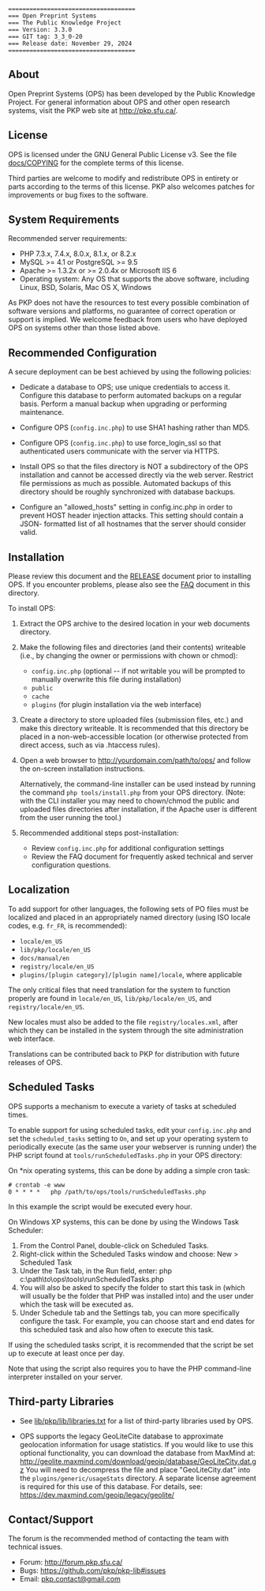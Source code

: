 	====================================
	=== Open Preprint Systems
	=== The Public Knowledge Project
	=== Version: 3.3.0
	=== GIT tag: 3_3_0-20
	=== Release date: November 29, 2024
	====================================


## About

Open Preprint Systems (OPS) has been developed by the Public Knowledge Project.
For general information about OPS and other open research systems, visit the
PKP web site at <http://pkp.sfu.ca/>.


## License

OPS is licensed under the GNU General Public License v3. See the file
[docs/COPYING](COPYING) for the complete terms of this license.

Third parties are welcome to modify and redistribute OPS in entirety or parts
according to the terms of this license. PKP also welcomes patches for
improvements or bug fixes to the software.


## System Requirements

Recommended server requirements:

* PHP 7.3.x, 7.4.x, 8.0.x, 8.1.x, or 8.2.x
* MySQL >= 4.1 or PostgreSQL >= 9.5
* Apache >= 1.3.2x or >= 2.0.4x or Microsoft IIS 6
* Operating system: Any OS that supports the above software, including
	Linux, BSD, Solaris, Mac OS X, Windows

As PKP does not have the resources to test every possible combination of
software versions and platforms, no guarantee of correct operation or support
is implied. We welcome feedback from users who have deployed OPS on systems
other than those listed above.


## Recommended Configuration

A secure deployment can be best achieved by using the following policies:

* Dedicate a database to OPS; use unique credentials to access it.
	Configure this database to perform automated backups on a regular
	basis. Perform a manual backup when upgrading or performing
	maintenance.

* Configure OPS (`config.inc.php`) to use SHA1 hashing rather than MD5.

* Configure OPS (`config.inc.php`) to use force_login_ssl so that
	authenticated users communicate with the server via HTTPS.

* Install OPS so that the files directory is NOT a subdirectory of
	the OPS installation and cannot be accessed directly via the web
	server. Restrict file permissions as much as possible. Automated
	backups of this directory should be roughly synchronized with
	database backups.

* Configure an "allowed_hosts" setting in config.inc.php in order to prevent
	HOST header injection attacks. This setting should contain a JSON-
	formatted list of all hostnames that the server should consider valid.

## Installation

Please review this document and the [RELEASE](RELEASE) document prior to installing OPS.
If you encounter problems, please also see the [FAQ](FAQ) document in this directory.

To install OPS:

1. Extract the OPS archive to the desired location in your web
	 documents directory.

2. Make the following files and directories (and their contents)
	 writeable (i.e., by changing the owner or permissions with chown or
	 chmod):
	 
	 * `config.inc.php` (optional -- if not writable you will be prompted
		 to manually overwrite this file during installation)
	 * `public`
	 * `cache`
	 * `plugins` (for plugin installation via the web interface)

3. Create a directory to store uploaded files (submission files, etc.)
	 and make this directory writeable. It is recommended that this
	 directory be placed in a non-web-accessible location (or otherwise
	 protected from direct access, such as via .htaccess rules).
	 
4. Open a web browser to http://yourdomain.com/path/to/ops/ and
	 follow the on-screen installation instructions.
	 
	 Alternatively, the command-line installer can be used instead by
	 running the command `php tools/install.php` from your OPS directory.
	 (Note: with the CLI installer you may need to chown/chmod the public
	 and uploaded files directories after installation, if the Apache
	 user is different from the user running the tool.)

5. Recommended additional steps post-installation:

	 * Review `config.inc.php` for additional configuration settings
	 * Review the FAQ document for frequently asked technical and
		 server configuration questions.


## Localization

To add support for other languages, the following sets of PO files must be
localized and placed in an appropriately named directory (using ISO locale 
codes, e.g. `fr_FR`, is recommended):

* `locale/en_US`
* `lib/pkp/locale/en_US`
* `docs/manual/en`
* `registry/locale/en_US`
* `plugins/[plugin category]/[plugin name]/locale`, where applicable

The only critical files that need translation for the system to function
properly are found in `locale/en_US`, `lib/pkp/locale/en_US`, and
`registry/locale/en_US`.

New locales must also be added to the file `registry/locales.xml`, after which
they can be installed in the system through the site administration web
interface.
	
Translations can be contributed back to PKP for distribution with future
releases of OPS.


## Scheduled Tasks

OPS supports a mechanism to execute a variety of tasks at scheduled times.

To enable support for using scheduled tasks, edit your `config.inc.php` and
set the `scheduled_tasks` setting to `On`, and set up your operating system to
periodically execute (as the same user your webserver is running under) the
PHP script found at `tools/runScheduledTasks.php` in your OPS directory:

On *nix operating systems, this can be done by adding a simple cron task:
```
# crontab -e www
0 * * * *	php /path/to/ops/tools/runScheduledTasks.php
```
In this example the script would be executed every hour.

On Windows XP systems, this can be done by using the Windows Task Scheduler:
1) From the Control Panel, double-click on Scheduled Tasks.
2) Right-click within the Scheduled Tasks window and choose:
	New > Scheduled Task
3) Under the Task tab, in the Run field, enter:
	php c:\path\to\ops\tools\runScheduledTasks.php
4) You will also be asked to specify the folder to start this task in
	 (which will usually be the folder that PHP was installed into) and
	 the user under which the task will be executed as.
5) Under Schedule tab and the Settings tab, you can more specifically
	 configure the task. For example, you can choose start and end dates
	 for this scheduled task and also how often to execute this task.
	   
If using the scheduled tasks script, it is recommended that the script be
set up to execute at least once per day.

Note that using the script also requires you to have the PHP command-line
interpreter installed on your server.


## Third-party Libraries

* See [lib/pkp/lib/libraries.txt](../lib/pkp/lib/libraries.txt) for a list of third-party libraries
	used by OPS.

* OPS supports the legacy GeoLiteCite database to approximate geolocation
	information for usage statistics. If you would like to use this optional
	functionality, you can download the database from MaxMind at:
	http://geolite.maxmind.com/download/geoip/database/GeoLiteCity.dat.gz
	You will need to decompress the file and place "GeoLiteCity.dat" into
	the `plugins/generic/usageStats` directory. A separate license agreement
	is required for this use of this database. For details, see:
	https://dev.maxmind.com/geoip/legacy/geolite/

## Contact/Support

The forum is the recommended method of contacting the team with technical
issues.

* Forum: http://forum.pkp.sfu.ca/
* Bugs: https://github.com/pkp/pkp-lib#issues
* Email: pkp.contact@gmail.com
